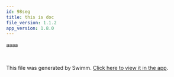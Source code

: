 ```yaml
---
id: 98seg
title: this is doc
file_version: 1.1.2
app_version: 1.8.0
---
```


aaaa

<br/>

This file was generated by Swimm. [Click here to view it in the app](https://swimm-web-app.web.app/repos/Z2l0aHViJTNBJTNBdDElM0ElM0FlcmFuLXN3aW1t/docs/98seg).

